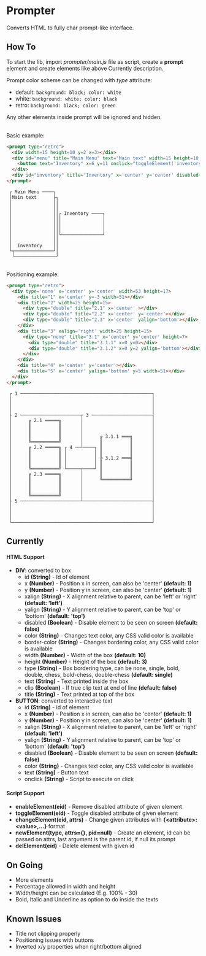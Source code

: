 # Prompter
Converts HTML to fully char prompt-like interface.

## How To
To start the lib, import _prompter/main.js_ file as script, create a **prompt** element and create elements like above Currently description.

Prompt color scheme can be changed with *type* attribute:
  - default: `background: black; color: white`
  - white: `background: white; color: black`
  - retro: `background: black; color: green`
  
Any other elements inside prompt will be ignored and hidden.

\
Basic example:
```HTML
<prompt type="retro">
  <div width=15 height=10 y=2 x=3></div>
  <div id="menu" title="Main Menu" text="Main text" width=15 height=10 x=2>
    <button text="Inventory" x=6 y=11 onclick="toggleElement('inventory')"></button>
  </div>
  <div id="inventory" title="Inventory" x='center' y='center' disabled="true" width=15></div>
</prompt>
```
```text
 ┌ Main Menu ────┐
 │Main text      ├┐
 │               ││
 │               ││
 │               ││┌ Inventory ────┐
 │               │││               │
 │               │││               │
 │               │││               │
 │               ││└───────────────┘
 │               ││
 │  Inventory    ││
 └┬──────────────┘│
  └───────────────┘
```

\
Positioning example:
```HTML
<prompt type="retro">
  <div type='none' x='center' y='center' width=53 height=17>
    <div title="1" x='center' y=-3 width=51></div>
    <div title="2" width=25 height=15>
      <div type="double" title="2.1" x='center' ></div>
      <div type="double" title="2.2" x='center' y='center'></div>
      <div type="double" title="2.3" x='center' yalign='bottom'></div>
    </div>
    <div title="3" xalign='right' width=25 height=15>
      <div type="none" title="3.1" x='center' y='center' height=7>
        <div type="double" title="3.1.1" x=0 y=0></div>
        <div type="double" title="3.1.2" x=0 y=2 yalign='bottom'></div>
      </div>
    </div>
    <div title="4" x='center' y='center'></div>
    <div title="5" x='center' yalign='bottom' y=5 width=51></div>
  </div>
</prompt>
```
```text
 ┌ 1 ────────────────────────────────────────────────┐
 │                                                   │
 │                                                   │
 │                                                   │
 ├ 2 ──────────────────────┬ 3 ──────────────────────┤
 │      ╔ 2.1 ═════╗       │                         │
 │      ║          ║       │                         │
 │      ║          ║       │                         │
 │      ║          ║       │      ╔ 3.1.1 ═══╗       │
 │      ╚══════════╝       │      ║          ║       │
 │      ╔ 2.2 ═════╗ ┌ 4 ──┴────┐ ║          ║       │
 │      ║          ║ │          │ ║          ║       │
 │      ║          ║ │          │ ╠ 3.1.2 ═══╣       │
 │      ║          ║ │          │ ║          ║       │
 │      ╚══════════╝ └─────┬────┘ ║          ║       │
 │      ╔ 2.3 ═════╗       │      ║          ║       │
 │      ║          ║       │      ╚══════════╝       │
 │      ║          ║       │                         │
 │      ║          ║       │                         │
 │      ╚══════════╝       │                         │
 ├ 5 ──────────────────────┴─────────────────────────┤
 │                                                   │
 │                                                   │
 │                                                   │
 └───────────────────────────────────────────────────┘
```

## Currently
#### HTML Support
- **DIV**: converted to box
  - id **(String)** - Id of element
  - x **(Number)** - Position x in screen, can also be 'center' **(default: 1)**
  - y **(Number)** - Position y in screen, can also be 'center' **(default: 1)**
  - xalign **(String)** - X alignment relative to parent, can be 'left' or 'right' **(default: 'left')**
  - yalign **(String)** - Y alignment relative to parent, can be 'top' or 'bottom' **(default: 'top')**
  - disabled **(Boolean)** - Disable element to be seen on screen **(default: false)**
  - color **(String)** - Changes text color, any CSS valid color is available
  - border-color **(String)** - Changes bordering color, any CSS valid color is available
  - width **(Number)** - Width of the box **(default: 10)**
  - height **(Number)** - Height of the box **(default: 3)**
  - type **(String)** - Box bordering type, can be none, single, bold, double, chess, bold-chess, double-chess **(default: single)**
  - text **(String)** - Text printed inside the box
  - clip **(Boolean)** - If true clip text at end of line **(default: false)**
  - title **(String)** - Text printed at top of the box
- **BUTTON**: converted to interactive text
  - id **(String)** - id of element
  - x **(Number)** - Position x in screen, can also be 'center' **(default: 1)**
  - y **(Number)** - Position y in screen, can also be 'center' **(default: 1)**
  - xalign **(String)** - X alignment relative to parent, can be 'left' or 'right' **(default: 'left')**
  - yalign **(String)** - Y alignment relative to parent, can be 'top' or 'bottom' **(default: 'top')**
  - disabled **(Boolean)** - Disable element to be seen on screen **(default: false)**
  - color **(String)** - Changes text color, any CSS valid color is available
  - text **(String)** - Button text
  - onclick **(String)** - Script to execute on click

#### Script Support
- **enableElement(eid)** - Remove disabled attribute of given element
- **toggleElement(eid)** - Toggle disabled attribute of given element
- **changeElement(eid, attrs)** - Change given attributes with **{\<attribute>:\<value>,...}** format
- **newElement(type, attrs={}, pid=null)** - Create an element, id can be passed on attrs, last argument is the parent id, if null its prompt
- **delElement(eid)** - Delete element with given id

## On Going
- More elements
- Percentage allowed in width and height
- Width/height can be calculated (E.g. 100% - 30)
- Bold, Italic and Underline as option to do inside the texts

## Known Issues
- Title not clipping properly
- Positioning issues with buttons
- Inverted x/y properties when right/bottom aligned